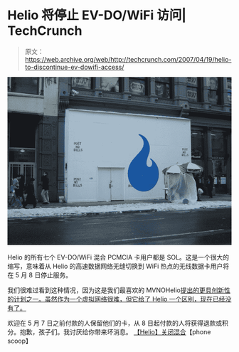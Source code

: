 # Helio 将停止 EV-DO/WiFi 访问| TechCrunch

> 原文：<https://web.archive.org/web/http://techcrunch.com/2007/04/19/helio-to-discontinue-ev-dowifi-access/>

![](img/5db22249990ee6e9ec85964744968997.png)

Helio 的所有七个 EV-DO/WiFi 混合 PCMCIA 卡用户都是 SOL。这是一个很大的缩写，意味着从 Helio 的高速数据网络无缝切换到 WiFi 热点的无线数据卡用户将在 5 月 8 日停止服务。

我们很难过看到这种情况，因为这是我们最喜欢的 MVNOHelio[提出的更具创新性的计划之一。虽然作为一个虚拟网络很难，但它给了 Helio 一个区别，现在已经没有了。](https://web.archive.org/web/20160407222512/http://crunchgear.com/?s=helio)

欢迎在 5 月 7 日之前付款的人保留他们的卡，从 8 日起付款的人将获得退款或积分。抱歉，孩子们。我讨厌给你带来坏消息。
 [【Helio】关闭混合](https://web.archive.org/web/20160407222512/http://www.phonescoop.com/news/item.php?n=2172)【phone scoop】